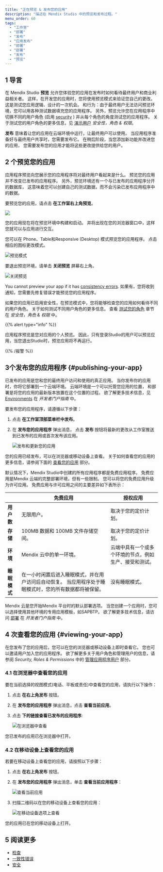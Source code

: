```yaml
---
title: "正在预览 & 发布您的应用"
description: "描述在 Mendix Studio 中的预览和发布过程。"
menu_order: 60
tags:
  - "工作室"
  - "部署"
  - "发布"
  - "应用发布"
  - "部署"
  - "部署"
  - "发布"
  - "预览"
---
```


## 1 导言

在 Mendix Studio **预览** 允许您体验您的应用在发布时如何看待最终用户和商业利益相关者。 这样，在开发您的应用时，您将使用预览模式来验证您自己的更改。 这是测试您应用逻辑、设计的一次机会。 和行为：由于最终用户无法访问预览环境，您可以用各种测试数据填充您的应用程序。 另外，预览允许您在应用程序中切换不同的用户角色 (启用 [security](settings-security) ) 并从每个角色的角度测试您的应用程序。 关于测试您的用户角色的更多信息，见 [演示用户](settings-security#demo-users) *安全性，角色 & 权限*。

**发布** 意味着让您的应用在云端环境中运行，让最终用户可以使用。 当应用程序准备好与最终用户共享时，您需要发布它。 在稍后阶段，当您添加新功能并改进您的应用， 您需要发布您的应用才能将这些更改提供给您的用户。

## 2 个预览您的应用

应用程序预览向您展示您的应用程序将对最终用户看起来是什么。 预览您的应用并不改变已发布的应用程序。 另外，预览环境还有一个与已发布的应用程序分开的数据库， 这意味着您可以创建自己的测试数据，而不会污染已发布应用程序中的数据。

要预览您的应用，请点击 **在工作室右上角预览**。

![](attachments/publishing-app/preview.jpg)

您的应用现在将在预览环境中构建和启动。 并将出现在您的浏览器窗口中，这样您就可以与应用进行交互。

您可以在 Phone、Table和Responsive (Desktop) 模式预览您的应用程序。 点击相应的图标更改模式。

![预览模式](attachments/publishing-app/preview-modes.jpg)

要退出预览环境，请单击 **关闭预览** 屏幕右上角。

![关闭预览](attachments/publishing-app/close-preview.jpg)

You cannot preview your app if it has [consistency errors](consistency-errors). 如果有，您将收到通知，您需要先修复错误才能预览您的应用程序。

如果您的应用已启用安全性，在预览模式中，您将能够检查您的应用如何看待不同的用户角色。 关于如何测试不同用户角色的更多信息。 查看 [测试您的角色](settings-security#testing-your-roles) 章节在 *安全性，角色 & 权限* 中。

{{% alert type="info" %}}

应用程序预览是您对应用的个人预览。 因此，只有登录Studio的用户可以预览应用，当您退出Studio时，预览应用将不再运行。

{{% /报警 %}}

## 3个发布您的应用程序 {#publishing-your-app}

已发布的应用是您和您的最终用户访问和使用的真正应用。 当你发布你的应用时，你将它部署到一个云端环境。 云端环境是一个可以托管您应用的位置， 和部署是将您的应用的最新版本放置在这个位置的过程。 欲了解更多技术信息，见 [Environments](/developerportal/deploy/environments) 在 *开发者门户指南* 中。

要发布您的应用程序，请遵循以下步骤：

1. 点击 **在工作室顶部菜单栏中发布**。
2.  在 **发布您的应用程序** 弹出消息， 点击 **发布** 按钮将最新的更改从工作室推送到已发布的应用或首次发布该应用。

    ![发布和更新您的应用](attachments/publishing-app/publish-button.jpg)

您的应用已经发布，可以在浏览器或移动设备上查看。 关于如何查看您的应用的更多信息，请参阅下面的 [查看您的应用](#viewing-your-app) 部分。

默认情况下，Mendix Studio中创建的所有应用程序都是免费应用程序。 免费应用是Mendix 云端的完整部署环境，但有一些限制。 您可以将您的免费应用升级为许可应用。 免费应用与许可应用之间的主要差异如下表所示：

|          | 免费应用                                                 | 授权应用                        |
| -------- | ---------------------------------------------------- | --------------------------- |
| **用户数**  | 无限用户。                                                | 取决于您的定价计划。                  |
| **存储**   | 100MB 数据和 100MB 文件存储空间。                              | 取决于您的定价计划。                  |
| **环境**   | Mendix 云中的单一环境。                                      | 云端中具有一个或多个环境的节点，例如生产、接受和测试。 |
| **睡眠模式** | 在一小时闲置后进入睡眠模式，并在用户访问后自动恢复。 当应用程序处于睡眠模式时，您的所有数据都将被保留。 | 没有睡眠模式。                     |

Mendix 云是您开始Mendix 平台时的默认部署选项。 当您创建一个应用时，您可以选择使用其他环境的专用应用模板，如SAPBTP。 欲了解更多技术信息，请访问 [部署](/developerportal/deploy) 在 *开发者门户指南* 中。

## 4 次查看您的应用 {#viewing-your-app}

在您发布了您的应用后，您可以在您的浏览器或移动设备上即时查看它。 您也可以邀请用户加入您的应用程序。 欲了解更多关于用户角色和管理用户的信息，请参阅 *Security, Roles & Permissions* 中的 [管理应用程序用户](settings-security#managing-app-users) 部分。

### 4.1 在浏览器中查看您的应用

要在当前选择的视图模式(电话、平板或责任)中查看您的应用，请执行以下操作：

1. 点击 **在右上角发布** 按钮。
2. 在 **发布您的应用程序** 弹出消息，点击 **查看当前应用**。
3. 点击 **下的链接查看已发布的应用程序**:

    ![在浏览器中查看](attachments/publishing-app/view-in-browser.jpg)

您已发布的应用已在浏览器中打开。

### 4.2 在移动设备上查看您的应用

若要在移动设备上查看您的应用，请按照以下步骤：

1.  点击 **在右上角发布** 按钮。

2. 在 **发布您的应用程序** 弹出消息，单击 **查看当前应用程序**：

    ![查看当前应用](attachments/publishing-app/view-current-app.jpg)

3. 扫描二维码以在您的移动设备上查看您的应用：

    ![在移动设备选项上查看](attachments/publishing-app/view-on-mobile.jpg)

您的应用已在您的移动设备上打开。

## 5 阅读更多

* [检查](检查)
* [一致性错误](一致性错误)
* [安全](settings-security)
